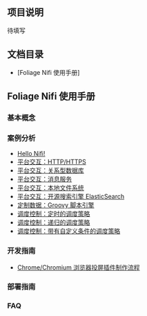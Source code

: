 ## 项目说明

待填写

## 文档目录

- [Foliage Nifi 使用手册]

## Foliage Nifi 使用手册

### 基本概念

### 案例分析

- [Hello Nifi!](./pages/examples/hello_nifi.md)
- [平台交互：HTTP/HTTPS](./pages/examples/http_https.md)
- [平台交互：关系型数据库](./pages/examples/rdbm_database.md)
- [平台交互：消息服务](./pages/examples/jms.md)
- [平台交互：本地文件系统](./pages/examples/jms.md)
- [平台交互：开源搜索引擎 ElasticSearch](./pages/examples/elastic_search.md)
- [定制数据：Groovy 脚本引擎](./pages/examples/groovy.md)
- [调度控制：定时的调度策略](./pages/examples/timer_schedule.md)
- [调度控制：递归的调度策略](./pages/examples/dynamic_schedule.md)
- [调度控制：带有自定义条件的调度策略](./pages/examples/custom_schedule.md)

### 开发指南

- [Chrome/Chromium 浏览器投屏插件制作流程](./pages/chromuim/iws-chromium-guide.md)

### 部署指南

### FAQ
